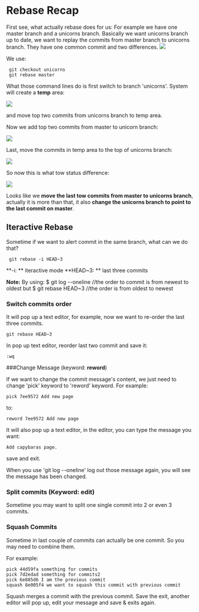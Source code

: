 # Rebase Recap

First see, what actually rebase does for us:
For example we have one master branch and a unicorns branch.
Basically we want unicorns branch up to date, we want to replay the commits from master branch to unicorns branch.
They have one common commit and two differences.
![](http://cs.uef.fi/paikka/zhentiw/images/git/rebase/1.png)

We use:

     git checkout unicorns
     git rebase master
  
What those command lines do is first switch to branch 'unicorns'.
System will create a **temp** area:

![](http://cs.uef.fi/paikka/zhentiw/images/git/rebase/2.png)

and move top two commits from unicorns branch to temp area.

Now we add top two commits from master to unicorn branch:

![](http://cs.uef.fi/paikka/zhentiw/images/git/rebase/3.png)

Last, move the commits in temp area to the top of unicorns branch:

![](http://cs.uef.fi/paikka/zhentiw/images/git/rebase/4.png)

So now this is what tow status difference:

![](http://cs.uef.fi/paikka/zhentiw/images/git/rebase/5.png)

Looks like we **move the last tow commits from master to unicorns branch**, actually it is more than that, it also **change the unicorns branch to point to the last commit on master**.


## Iteractive Rebase

Sometime if we want to alert commit in the same branch, what can we do that?

     git rebase -i HEAD~3
	 
**-i: ** iteractive mode
**HEAD~3: ** last three commits

**Note:**
     By using:
	    $ git log --oneline  //the order to commit is from newest to oldest
	 but
        $ git rebase HEAD~3  //the order is from oldest to newest		

### Switch commits order		
It will pop up a text editor, for example, now we want to re-order the last three commits.
	
	git rebase HEAD~3
	
In pop up text editor, reorder last two commit and save it:

	:wq
	
###Change Message (keyword: **reword**)

If we want to change the commit message's content, we just need to change 'pick' keyword to 'reword' keyword.
For example:
	
	pick 7ee9572 Add new page
	
to:

	reword 7ee9572 Add new page
	
It will also pop up a text editor, in the editor, you can type the message you want:

	Add capybaras page.
	
save and exit.

When you use 'git log --oneline' log out those message again, you will see the message has been changed.

### Split commits (Keyword: **edit**)
Sometime you may want to split one single commit into 2 or even 3 commits.


### Squash Commits
Sometime in last couple of commits can actually be one commit. So you may need to combine them.

For example:

	pick 44d59fa something for commits
	pick 7d2edad something for commits2
	pick 6e885d6 I am the previous commit
	squash 8e005f4 we want to squash this commit with previous commit
	
Squash merges a commit with the previous commit.
Save the exit, another editor will pop up, edit your message and save & exits again.



